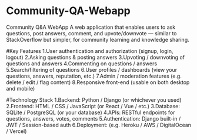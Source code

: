 # Community-QA-Webapp
Community Q&amp;A WebApp  A web application that enables users to ask questions, post answers, comment, and upvote/downvote — similar to StackOverflow but simpler, for community learning and knowledge sharing.

#Key Features
1.User authentication and authorization (signup, login, logout)
2.Asking questions & posting answers
3.Upvoting / downvoting of questions and answers
4.Commenting on questions / answers
5.Search/filtering of questions
6.User profiles / dashboards (view your questions, answers, reputation, etc.)
7.Admin / moderation features (e.g. delete / edit / flag content)
8.Responsive front-end (usable on both desktop and mobile)

#Technology Stack
1.Backend: Python / Django (or whichever you used)
2.Frontend: HTML / CSS / JavaScript (or React / Vue / etc.)
3.Database: SQLite / PostgreSQL (or your database)
4.APIs: RESTful endpoints for questions, answers, votes, comments
5.Authentication: Django built-in / JWT / Session-based auth
6.Deployment: (e.g. Heroku / AWS / DigitalOcean / Vercel)
